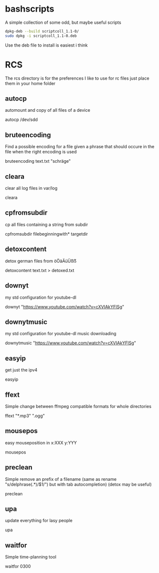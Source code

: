 # bashscripts
A simple collection of some odd, but maybe useful scripts

```bash
dpkg-deb --build scriptcoll_1.1-0/
sudo dpkg -i scriptcoll_1.1-0.deb
```
Use the deb file to install is easiest i think

# RCS
The rcs directory is for the preferences I like to use for rc files just place them in your home folder

## autocp
automount and copy of all files of a device

autocp /dev/sdd
## bruteencoding
Find a possible encoding for a file given a phrase that should occure in the file when the right encoding is used

bruteencoding text.txt "schräge"
## cleara
clear all log files in var/log

cleara
## cpfromsubdir
cp all files containing a string from subdir

cpfromsubdir filebeginningwith* targetdir 
## detoxcontent
detox german files from öÖäÄüÜßẞ

detoxcontent text.txt > detoxed.txt
## downyt
my std configuration for youtube-dl

downyt "https://www.youtube.com/watch?v=cXVIAkYFlSg"
## downytmusic
my std configuration for youtube-dl music downloading

downytmusic "https://www.youtube.com/watch?v=cXVIAkYFlSg"
## easyip
get just the ipv4

easyip
## ffext
Simple change between ffmpeg compatible formats for whole directories

ffext "*.mp3" ".ogg"
## mousepos
easy mouseposition in x:XXX y:YYY

mousepos
## preclean
Simple remove an prefix of a filename (same as rename "s/delphrase(.*)/$1/") but with tab autocompletion) (detox may be useful)

preclean
## upa
update everything for lasy people

upa
## waitfor
Simple time-planning tool

waitfor 0300

